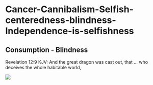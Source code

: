 # Cancer-Cannibalism-Selfish-centeredness-blindness-Independence-is-selfishness
## Consumption - Blindness 
Revelation 12:9 KJV: And the great dragon was cast out, that ...    who deceives the whole habitable world,


![](https://i.pinimg.com/originals/e1/43/0e/e1430eb44feda6576c66d93e772180c3.png)
